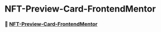 # NFT-Preview-Card-FrontendMentor

### 🚀 [NFT-Preview-Card-FrontendMentor](https://kevencb.github.io/NFT-Preview-Card-FrontendMentor/)
